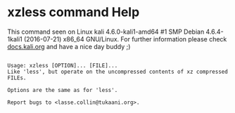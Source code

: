 # xzless command Help
 
 This command seen on Linux kali 4.6.0-kali1-amd64 #1 SMP Debian 4.6.4-1kali1 (2016-07-21) x86_64 GNU/Linux. For further information please check [docs.kali.org](docs.kali.org) and have a nice day buddy ;) 

~~~

Usage: xzless [OPTION]... [FILE]...
Like 'less', but operate on the uncompressed contents of xz compressed FILEs.

Options are the same as for 'less'.

Report bugs to <lasse.collin@tukaani.org>.

~~~
